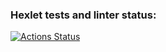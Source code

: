 ### Hexlet tests and linter status:
[![Actions Status](https://github.com/kseniya-zeti/frontend-project-lvl1/workflows/hexlet-check/badge.svg)](https://github.com/kseniya-zeti/frontend-project-lvl1/actions)